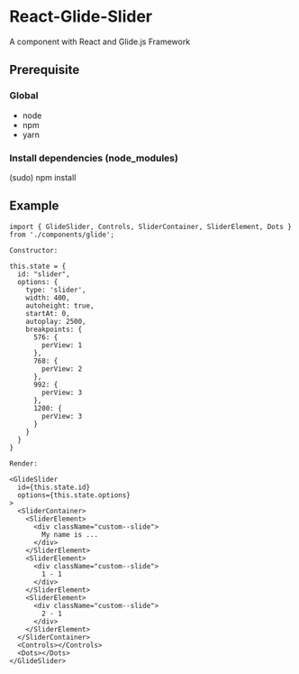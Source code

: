 # React-Glide-Slider

A component with React and Glide.js Framework

## Prerequisite

### Global

* node
* npm
* yarn

### Install dependencies (node_modules)

(sudo) npm install

## Example

```JS
import { GlideSlider, Controls, SliderContainer, SliderElement, Dots } from './components/glide';

Constructor:

this.state = {
  id: "slider",
  options: {
    type: 'slider',
    width: 400,
    autoheight: true,
    startAt: 0,
    autoplay: 2500,
    breakpoints: {
      576: {
        perView: 1
      },
      768: {
        perView: 2
      },
      992: { 
        perView: 3
      },
      1200: { 
        perView: 3
      }
    }
  }
}

Render: 

<GlideSlider 
  id={this.state.id}
  options={this.state.options}
>
  <SliderContainer>
    <SliderElement>
      <div className="custom--slide">
        My name is ...
      </div>
    </SliderElement>
    <SliderElement>
      <div className="custom--slide">
        1 - 1
      </div>
    </SliderElement>
    <SliderElement>
      <div className="custom--slide">
        2 - 1
      </div>
    </SliderElement>
  </SliderContainer>
  <Controls></Controls>
  <Dots></Dots>
</GlideSlider>
```